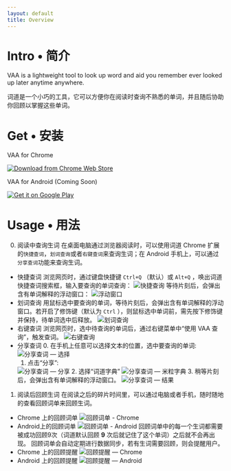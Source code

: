 ```yaml
---
layout: default
title: Overview
---
```



# Intro • 简介
VAA is a lightweight tool to look up word and aid you remember ever looked up later anytime anywhere.

词道是一个小巧的工具，它可以方便你在阅读时查询不熟悉的单词，并且随后协助你回顾以掌握这些单词。

# Get • 安装
VAA for Chrome

<a href="https://chrome.google.com/webstore/detail/词道/cgkjfohooamppcndhnmamboiipnmeaak" target="_blank" class="get-chrome"><img src="{{ site.baseurl }}/images/chromewebstore.png" alt="Download from Chrome Web Store" class="chrome-webstore"></a>

VAA for Android (Coming Soon)

<a href="https://play.google.com/store/search?q=pub:vaa" target="_blank"><img alt="Get it on Google Play" src="https://developer.android.com/images/brand/en_generic_rgb_wo_45.png" /></a>

# Usage • 用法
0. 阅读中查询生词  在桌面电脑通过浏览器阅读时，可以使用词道 Chrome 扩展的`快捷查词`，`划词查询`或者`右键查词`来查询生词；在 Android 手机上，可以通过`分享查词`功能来查询生词。
  + 快捷查词
    浏览网页时，通过键盘快捷键 `Ctrl+Q` （默认）或 `Alt+Q` ，唤出词道快捷查词搜索框，输入要查询的单词查询：
    <img src="{{ site.baseurl }}/images/lookup_via_shortcut.png" alt="快捷查询" class="img-responsive">
    等待片刻后，会弹出含有单词解释的浮动窗口：
    <img src="{{ site.baseurl }}/images/result_shortcut.png" alt="浮动窗口" class="img-responsive">
  + 划词查询
    用鼠标选中要查询的单词，等待片刻后，会弹出含有单词解释的浮动窗口。若开启了修饰键（默认为 `Ctrl` ），则鼠标选中单词前，需先按下修饰键并保持，待单词选中后释放。
    <img src="{{ site.baseurl }}/images/lookup_via_mouse.png" alt="划词查询" class="img-responsive">
  + 右键查词
    浏览网页时，选中待查询的单词后，通过右键菜单中“使用 VAA 查询”，触发查词。
    <img src="{{ site.baseurl }}/images/lookup_option_action.png" alt="右键查询" class="img-responsive">
  + 分享查词
    0. 在手机上任意可以选择文本的位置，选中要查询的单词:
    <img src="{{ site.baseurl }}/images/lookup_share_selected.png" alt="分享查词 — 选择" class="img-responsive">
    1. 点击“分享”:
    <img src="{{ site.baseurl }}/images/lookup_share_action.png" alt="分享查词 — 分享" class="img-responsive">
    2. 选择“词道字典”
    <img src="{{ site.baseurl }}/images/lookup_share_vaa_dict.png" alt="分享查词 — 米粒字典" class="img-responsive">
    3. 稍等片刻后，会弹出含有单词解释的浮动窗口。
    <img src="{{ site.baseurl }}/images/lookup_share_float_card.png" alt="分享查词 — 结果" class="img-responsive">

1. 阅读后回顾生词
在阅读之后的碎片时间里，可以通过电脑或者手机，随时随地的查看回顾词单来回顾生词。
  + Chrome 上的回顾词单
    <img src="{{ site.baseurl }}/images/chrome_recall_list.png" alt="回顾词单 - Chrome" class="img-responsive">
  + Android上的回顾词单
    <img src="{{ site.baseurl }}/images/android_recall_list.png" alt="回顾词单 - Android" class="img-responsive">
    回顾词单中的每一个生词都需要被成功回顾9次（词道默认回顾 __9__ 次后就记住了这个单词）之后就不会再出现。
    回顾词单会自动定期进行数据同步，若有生词需要回顾，则会提醒用户。
  + Chrome 上的回顾提醒
    <img src="{{ site.baseurl }}/images/notification_recall_chrome.png" alt="回顾提醒 — Chrome" class="img-responsive">
  + Android 上的回顾提醒
    <img src="{{ site.baseurl }}/images/notif_recall_android.png" alt="回顾提醒 — Android" class="img-responsive">
